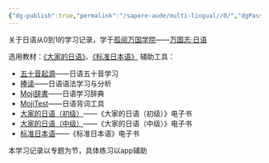 ```yaml
---
{"dg-publish":true,"permalink":"/sapere-aude/multi-lingual//0/","dgPassFrontmatter":true}
---
```



关于日语从0到1的学习记录，学于[孤阅万国学院](https://www.lonelyreader.com/respublica-linguae/)——[万国志·日语](https://lrl.lonelyreader.com/#/productDetail?productKeyId=C204)

选用教材：[《大家的日语》](https://book.douban.com/subject/27069931/)、[《标准日本语》](https://book.douban.com/subject/25981564/)
辅助工具：
- [五十音起源](https://play.google.com/store/apps/details?id=com.kevinzhow.kanaoriginlite&hl=zh&gl=US)——日语五十音学习
- [捧读](https://play.google.com/store/apps/details?id=com.kevinzhow.pengdu&hl=zh&gl=US)——日语语法学习与分析
- [Moji辞書](https://www.hugecore.net/mojidict)——日语学习辞典
- [MojiTest](https://www.hugecore.net/mojitest)——日语背词工具
- [大家的日语（初级）](https://play.google.com/store/apps/details?id=com.app.mnnnhg&hl=en_US)——《大家的日语（初级）》电子书
- [大家的日语（中级）](https://play.google.com/store/apps/details?id=com.app.mnnnhgmedium&hl=en_US)——《大家的日语（中级）》电子书
- [标准日本语](https://play.google.com/store/apps/details?id=com.PEP.biaori&hl=zh&gl=US)——《标准日本语》电子书

本学习记录以专题为节，具体练习以app辅助